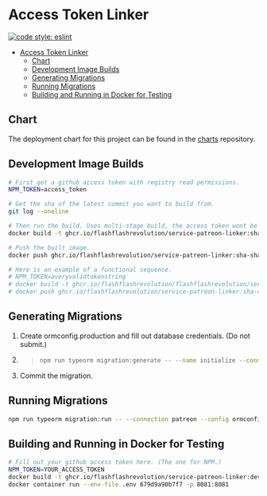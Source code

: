 # Access Token Linker

[![code style: eslint](https://img.shields.io/badge/code_style-eslint-8080F2.svg?style=flat-square)](https://github.com/eslint/eslint)

- [Access Token Linker](#access-token-linker)
  - [Chart](#chart)
  - [Development Image Builds](#development-image-builds)
  - [Generating Migrations](#generating-migrations)
  - [Running Migrations](#running-migrations)
  - [Building and Running in Docker for Testing](#building-and-running-in-docker-for-testing)

## Chart

The deployment chart for this project can be found in the [charts](https://github.com/flashflashrevolution/charts) repository.

## Development Image Builds

```zsh
# First get a github access token with registry read permissions.
NPM_TOKEN=access_token

# Get the sha of the latest commit you want to build from.
git log --oneline

# Then run the build. Uses multi-stage build, the access token wont be in the final image.
docker build -t ghcr.io/flashflashrevolution/service-patreon-linker:sha-shavalue --build-arg NPM_TOKEN=${NPM_TOKEN} .

# Push the built image.
docker push ghcr.io/flashflashrevolution/service-patreon-linker:sha-shavalue

# Here is an example of a functional sequence.
# NPM_TOKEN=averyvalidtokenstring
# docker build -t ghcr.io/flashflashrevolution/flashflashrevolution/service-patreon-linker:sha-cbcc9cd --build-arg NPM_TOKEN=${NPM_TOKEN} .
# docker push ghcr.io/flashflashrevolution/service-patreon-linker:sha-cbcc9cd
```

## Generating Migrations

1. Create ormconfig.production and fill out database credentials. (Do not submit.)

2. > ```bash
   > npm run typeorm migration:generate -- --name initialize --connection patreon --config ormconfig.production
   > ```

3. Commit the migration.

## Running Migrations

```bash
npm run typeorm migration:run -- --connection patreon --config ormconfig.production
```

## Building and Running in Docker for Testing

```bash
# Fill out your github access token here. (The one for NPM.)
NPM_TOKEN=YOUR_ACCESS_TOKEN
docker build -t ghcr.io/flashflashrevolution/service-patreon-linker:dev --build-arg NPM_TOKEN=${NPM_TOKEN} .
docker container run --env-file .env 679d9a90b7f7 -p 8081:8081
```
